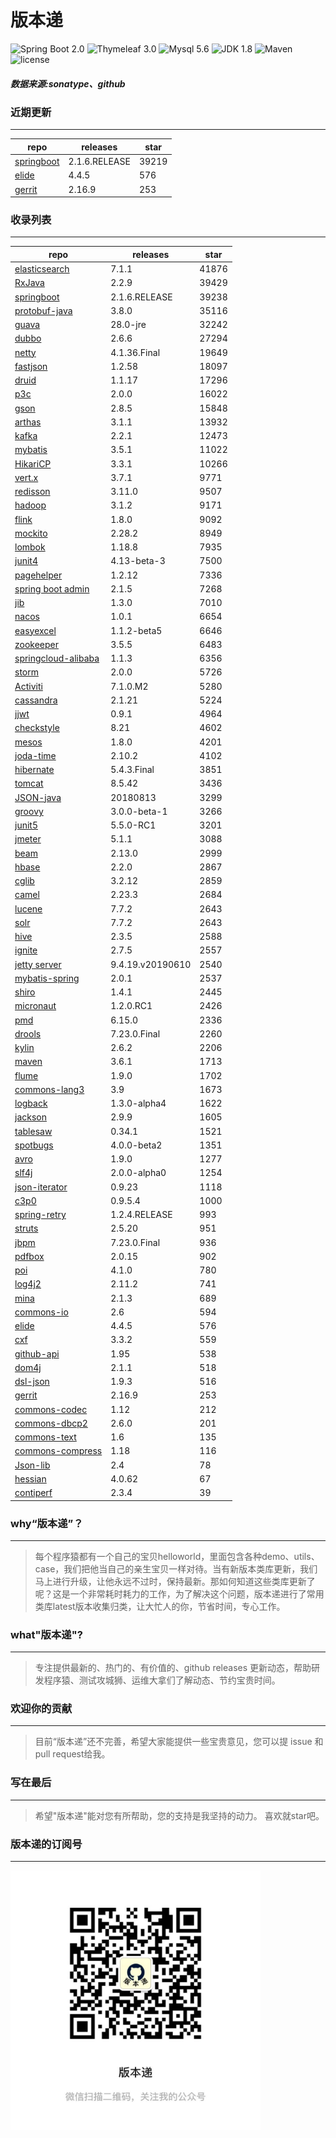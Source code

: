 # 版本递
![Spring Boot 2.0](https://img.shields.io/badge/Spring%20Boot-2.0-brightgreen.svg)
![Thymeleaf 3.0](https://img.shields.io/badge/Thymeleaf-3.0-yellow.svg)
![Mysql 5.6](https://img.shields.io/badge/Mysql-5.6-blue.svg)
![JDK 1.8](https://img.shields.io/badge/JDK-1.8-brightgreen.svg)
![Maven](https://img.shields.io/badge/Maven-3.5.0-yellowgreen.svg)
![license](https://img.shields.io/badge/license-Apache%202-blue.svg)
##### 数据来源:sonatype、github

### 近期更新
---
repo | releases | star
---|---|---
[springboot](https://github.com/spring-projects/spring-boot) | 2.1.6.RELEASE | 39219
[elide](https://github.com/yahoo/elide) | 4.4.5 | 576
[gerrit](https://github.com/GerritCodeReview/gerrit) | 2.16.9 | 253

### 收录列表
---
repo | releases | star
---|---|---
[elasticsearch](https://github.com/elastic/elasticsearch) | 7.1.1 | 41876 
[RxJava](https://github.com/ReactiveX/RxJava) | 2.2.9 | 39429 
[springboot](https://github.com/spring-projects/spring-boot) | 2.1.6.RELEASE | 39238 
[protobuf-java](https://github.com/protocolbuffers/protobuf) | 3.8.0 | 35116 
[guava](https://github.com/google/guava) | 28.0-jre | 32242 
[dubbo](https://github.com/apache/incubator-dubbo) | 2.6.6 | 27294 
[netty](https://github.com/netty/netty) | 4.1.36.Final | 19649 
[fastjson](https://github.com/alibaba/fastjson) | 1.2.58 | 18097 
[druid](https://github.com/alibaba/druid) | 1.1.17 | 17296 
[p3c](https://github.com/alibaba/p3c) | 2.0.0 | 16022 
[gson](https://github.com/google/gson) | 2.8.5 | 15848 
[arthas](https://github.com/alibaba/arthas) | 3.1.1 | 13932 
[kafka](https://github.com/apache/kafka) | 2.2.1 | 12473 
[mybatis](https://github.com/mybatis/mybatis-3) | 3.5.1 | 11022 
[HikariCP](https://github.com/brettwooldridge/HikariCP) | 3.3.1 | 10266 
[vert.x](https://github.com/eclipse-vertx/vert.x) | 3.7.1 | 9771 
[redisson](https://github.com/redisson/redisson) | 3.11.0 | 9507 
[hadoop](https://github.com/apache/hadoop) | 3.1.2 | 9171 
[flink](https://github.com/apache/flink) | 1.8.0 | 9092 
[mockito](https://github.com/mockito/mockito) | 2.28.2 | 8949 
[lombok](https://github.com/rzwitserloot/lombok) | 1.18.8 | 7935 
[junit4](https://github.com/junit-team/junit4) | 4.13-beta-3 | 7500 
[pagehelper](https://github.com/pagehelper/Mybatis-PageHelper) | 1.2.12 | 7336 
[spring boot admin](https://github.com/codecentric/spring-boot-admin) | 2.1.5 | 7268 
[jib](https://github.com/GoogleContainerTools/jib) | 1.3.0 | 7010 
[nacos](https://github.com/alibaba/nacos) | 1.0.1 | 6654 
[easyexcel](https://github.com/alibaba/easyexcel) | 1.1.2-beta5 | 6646 
[zookeeper](https://github.com/apache/zookeeper) | 3.5.5 | 6483 
[springcloud-alibaba](https://github.com/spring-cloud-incubator/spring-cloud-alibaba) | 1.1.3 | 6356 
[storm](https://github.com/apache/storm) | 2.0.0 | 5726 
[Activiti](https://github.com/Activiti/Activiti) | 7.1.0.M2 | 5280 
[cassandra](https://github.com/apache/cassandra) | 2.1.21 | 5224 
[jjwt](https://github.com/jwtk/jjwt) | 0.9.1 | 4964 
[checkstyle](https://github.com/checkstyle/checkstyle) | 8.21 | 4602 
[mesos](https://github.com/apache/mesos) | 1.8.0 | 4201 
[joda-time](https://github.com/JodaOrg/joda-time) | 2.10.2 | 4102 
[hibernate](https://github.com/hibernate/hibernate-orm) | 5.4.3.Final | 3851 
[tomcat](https://github.com/apache/tomcat) | 8.5.42 | 3436 
[JSON-java](https://github.com/stleary/JSON-java) | 20180813 | 3299 
[groovy](https://github.com/apache/groovy) | 3.0.0-beta-1 | 3266 
[junit5](https://github.com/junit-team/junit5) | 5.5.0-RC1 | 3201 
[jmeter](https://github.com/apache/jmeter) | 5.1.1 | 3088 
[beam](https://github.com/apache/beam) | 2.13.0 | 2999 
[hbase](https://github.com/apache/hbase) | 2.2.0 | 2867 
[cglib](https://github.com/cglib/cglib) | 3.2.12 | 2859 
[camel](https://github.com/apache/camel) | 2.23.3 | 2684 
[lucene](https://github.com/apache/lucene-solr) | 7.7.2 | 2643 
[solr](https://github.com/apache/lucene-solr) | 7.7.2 | 2643 
[hive](https://github.com/apache/hive) | 2.3.5 | 2588 
[ignite](https://github.com/apache/ignite) | 2.7.5 | 2557 
[jetty server](https://github.com/eclipse/jetty.project) | 9.4.19.v20190610 | 2540 
[mybatis-spring](https://github.com/mybatis/spring-boot-starter) | 2.0.1 | 2537 
[shiro](https://github.com/apache/shiro) | 1.4.1 | 2445 
[micronaut](https://github.com/micronaut-projects/micronaut-core) | 1.2.0.RC1 | 2426 
[pmd](https://github.com/pmd/pmd) | 6.15.0 | 2336 
[drools](https://github.com/kiegroup/drools) | 7.23.0.Final | 2260 
[kylin](https://github.com/apache/kylin) | 2.6.2 | 2206 
[maven](https://github.com/apache/maven) | 3.6.1 | 1713 
[flume](https://github.com/apache/flume) | 1.9.0 | 1702 
[commons-lang3](https://github.com/apache/commons-lang) | 3.9 | 1673 
[logback](https://github.com/qos-ch/logback) | 1.3.0-alpha4 | 1622 
[jackson](https://github.com/FasterXML/jackson-core) | 2.9.9 | 1605 
[tablesaw](https://github.com/jtablesaw/tablesaw) | 0.34.1 | 1521 
[spotbugs](https://github.com/spotbugs/spotbugs) | 4.0.0-beta2 | 1351 
[avro](https://github.com/apache/avro) | 1.9.0 | 1277 
[slf4j](https://github.com/qos-ch/slf4j) | 2.0.0-alpha0 | 1254 
[json-iterator](https://github.com/json-iterator/java) | 0.9.23 | 1118 
[c3p0](https://github.com/swaldman/c3p0) | 0.9.5.4 | 1000 
[spring-retry](https://github.com/spring-projects/spring-retry) | 1.2.4.RELEASE | 993 
[struts](https://github.com/apache/struts) | 2.5.20 | 951 
[jbpm](https://github.com/kiegroup/jbpm) | 7.23.0.Final | 936 
[pdfbox](https://github.com/apache/pdfbox) | 2.0.15 | 902 
[poi](https://github.com/apache/poi) | 4.1.0 | 780 
[log4j2](https://github.com/apache/logging-log4j2) | 2.11.2 | 741 
[mina](https://github.com/apache/mina) | 2.1.3 | 689 
[commons-io](https://github.com/apache/commons-io) | 2.6 | 594 
[elide](https://github.com/yahoo/elide) | 4.4.5 | 576 
[cxf](https://github.com/apache/cxf) | 3.3.2 | 559 
[github-api](https://github.com/kohsuke/github-api) | 1.95 | 538 
[dom4j](https://github.com/dom4j/dom4j) | 2.1.1 | 518 
[dsl-json](https://github.com/ngs-doo/dsl-json) | 1.9.3 | 516 
[gerrit](https://github.com/GerritCodeReview/gerrit) | 2.16.9 | 253 
[commons-codec](https://github.com/apache/commons-codec) | 1.12 | 212 
[commons-dbcp2](https://github.com/apache/commons-dbcp) | 2.6.0 | 201 
[commons-text](https://github.com/apache/commons-text) | 1.6 | 135 
[commons-compress](https://github.com/apache/commons-compress) | 1.18 | 116 
[Json-lib](https://github.com/aalmiray/Json-lib) | 2.4 | 78 
[hessian](https://github.com/ebourg/hessian) | 4.0.62 | 67 
[contiperf](https://github.com/lucaspouzac/contiperf) | 2.3.4 | 39 

### why“版本递”？
--- 
>每个程序猿都有一个自己的宝贝helloworld，里面包含各种demo、utils、case，我们把他当自己的亲生宝贝一样对待。当有新版本类库更新，我们马上进行升级，让他永远不过时，保持最新。那如何知道这些类库更新了呢？这是一个非常耗时耗力的工作，为了解决这个问题，版本递进行了常用类库latest版本收集归类，让大忙人的你，节省时间，专心工作。


### what"版本递"?
---
> 专注提供最新的、热门的、有价值的、github releases 更新动态，帮助研发程序猿、测试攻城狮、运维大拿们了解动态、节约宝贵时间。

### 欢迎你的贡献
---
> 目前“版本递”还不完善，希望大家能提供一些宝贵意见，您可以提 issue 和 pull request给我。


### 写在最后
---
> 希望"版本递"能对您有所帮助，您的支持是我坚持的动力。
> 喜欢就star吧。

### 版本递的订阅号
---
<img src="https://github.com/jartisan2001/latest/blob/master/Image.jpg" width="400" hegiht="400" align=left />